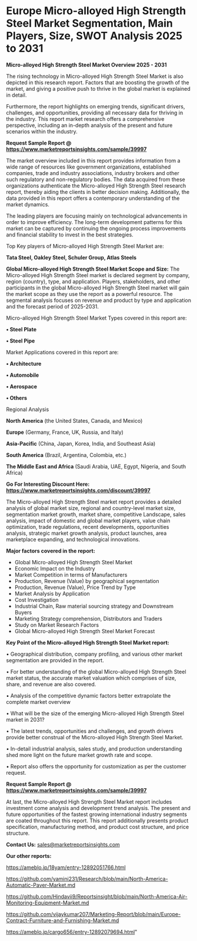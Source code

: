 # Europe Micro-alloyed High Strength Steel Market Segmentation, Main Players, Size, SWOT Analysis 2025 to 2031

<Strong> Micro-alloyed High Strength Steel Market Overview 2025 - 2031</strong>

The rising technology in Micro-alloyed High Strength Steel Market is also depicted in this research report. Factors that are boosting the growth of the market, and giving a positive push to thrive in the global market is explained in detail.

Furthermore, the report highlights on emerging trends, significant drivers, challenges, and opportunities, providing all necessary data for thriving in the industry. This report market research offers a comprehensive perspective, including an in-depth analysis of the present and future scenarios within the industry.

<strong>Request Sample Report @ <a href=https://www.marketreportsinsights.com/sample/39997>https://www.marketreportsinsights.com/sample/39997</a></strong>

The market overview included in this report provides information from a wide range of resources like government organizations, established companies, trade and industry associations, industry brokers and other such regulatory and non-regulatory bodies. The data acquired from these organizations authenticate the Micro-alloyed High Strength Steel research report, thereby aiding the clients in better decision making. Additionally, the data provided in this report offers a contemporary understanding of the market dynamics.

The leading players are focusing mainly on technological advancements in order to improve efficiency. The long-term development patterns for this market can be captured by continuing the ongoing process improvements and financial stability to invest in the best strategies.

Top Key players of Micro-alloyed High Strength Steel Market are:

<strong>Tata Steel, Oakley Steel, Schuler Group, Atlas Steels</strong>

<strong><b>Global Micro-alloyed High Strength Steel Market Scope and Size:</b></strong>
The Micro-alloyed High Strength Steel market is declared segment by company, region (country), type, and application. Players, stakeholders, and other participants in the global Micro-alloyed High Strength Steel market will gain the market scope as they use the report as a powerful resource. The segmental analysis focuses on revenue and product by type and application and the forecast period of 2025-2031.

Micro-alloyed High Strength Steel Market Types covered in this report are:

<strong>•  Steel Plate

•  Steel Pipe</strong>

Market Applications covered in this report are:

<strong>•  Architecture

•  Automobile

•  Aerospace

•  Others</strong> 

Regional Analysis

<strong>North America</strong> (the United States, Canada, and Mexico)

<strong>Europe</strong> (Germany, France, UK, Russia, and Italy)

<strong>Asia-Pacific</strong> (China, Japan, Korea, India, and Southeast Asia)

<strong>South America</strong> (Brazil, Argentina, Colombia, etc.)

<strong>The Middle East and Africa</strong> (Saudi Arabia, UAE, Egypt, Nigeria, and South Africa)

<strong>Go For Interesting Discount Here: <a href=https://www.marketreportsinsights.com/discount/39997>https://www.marketreportsinsights.com/discount/39997</a></strong>

The Micro-alloyed High Strength Steel market report provides a detailed analysis of global market size, regional and country-level market size, segmentation market growth, market share, competitive Landscape, sales analysis, impact of domestic and global market players, value chain optimization, trade regulations, recent developments, opportunities analysis, strategic market growth analysis, product launches, area marketplace expanding, and technological innovations.

<strong><b>Major factors covered in the report:</b></strong>
<ul>
  <li>Global Micro-alloyed High Strength Steel Market </li>
  <li>Economic Impact on the Industry</li>
  <li>Market Competition in terms of Manufacturers</li>
  <li>Production, Revenue (Value) by geographical segmentation</li>
  <li>Production, Revenue (Value), Price Trend by Type</li>
  <li>Market Analysis by Application</li>
  <li>Cost Investigation</li>
  <li>Industrial Chain, Raw material sourcing strategy and Downstream Buyers</li>
  <li>Marketing Strategy comprehension, Distributors and Traders</li>
  <li>Study on Market Research Factors</li>
  <li>Global Micro-alloyed High Strength Steel Market Forecast</li>
</ul>

<strong><b>Key Point of the Micro-alloyed High Strength Steel Market report:</b></strong>

• Geographical distribution, company profiling, and various other market segmentation are provided in the report.

• For better understanding of the global Micro-alloyed High Strength Steel market status, the accurate market valuation which comprises of size, share, and revenue are also covered.

• Analysis of the competitive dynamic factors better extrapolate the complete market overview

• What will be the size of the emerging Micro-alloyed High Strength Steel market in 2031?

• The latest trends, opportunities and challenges, and growth drivers provide better construal of the Micro-alloyed High Strength Steel Market.

• In-detail industrial analysis, sales study, and production understanding shed more light on the future market growth rate and scope.

• Report also offers the opportunity for customization as per the customer request.

<strong>Request Sample Report @ <a href=https://www.marketreportsinsights.com/sample/39997>https://www.marketreportsinsights.com/sample/39997</a></strong>

At last, the Micro-alloyed High Strength Steel Market report includes investment come analysis and development trend analysis. The present and future opportunities of the fastest growing international industry segments are coated throughout this report. This report additionally presents product specification, manufacturing method, and product cost structure, and price structure.

<strong>Contact Us:</strong>
sales@marketreportsinsights.com

<strong>Our other reports:</strong>

<a href=https://ameblo.jp/18yam/entry-12892051766.html>https://ameblo.jp/18yam/entry-12892051766.html</a>

<a href=https://github.com/yamini231/Research/blob/main/North-America-Automatic-Paver-Market.md>https://github.com/yamini231/Research/blob/main/North-America-Automatic-Paver-Market.md</a>

<a href=https://github.com/Hindavii9/Reportsinsight/blob/main/North-America-Air-Monitoring-Equipment-Market.md>https://github.com/Hindavii9/Reportsinsight/blob/main/North-America-Air-Monitoring-Equipment-Market.md</a>

<a href=https://github.com/vijaykumar207/Marketing-Report/blob/main/Europe-Contract-Furniture-and-Furnishing-Market.md>https://github.com/vijaykumar207/Marketing-Report/blob/main/Europe-Contract-Furniture-and-Furnishing-Market.md</a>

<a href=https://ameblo.jp/cargo656/entry-12892079694.html>https://ameblo.jp/cargo656/entry-12892079694.html</a>"
